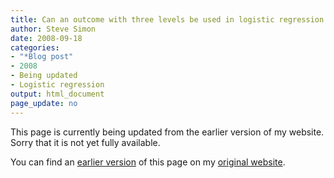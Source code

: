 ```yaml
---
title: Can an outcome with three levels be used in logistic regression
author: Steve Simon
date: 2008-09-18
categories:
- "*Blog post"
- 2008
- Being updated
- Logistic regression
output: html_document
page_update: no
---
```


This page is currently being updated from the earlier version of my website. Sorry that it is not yet fully available.

<!---More--->

You can find an [earlier version][sim1] of this page on my [original website][sim2].

[sim1]: http://www.pmean.com/08/ThreeLevels.html
[sim2]: http://www.pmean.com/original_site.html
